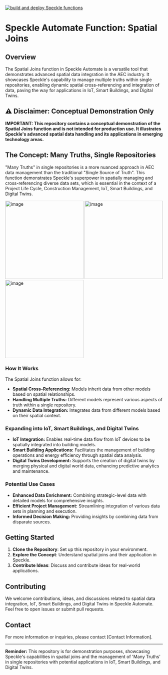 [![build and deploy Speckle functions](https://github.com/specklesystems/speckle_automate-spatial_joins_demo/actions/workflows/main.yml/badge.svg)](https://github.com/specklesystems/speckle_automate-spatial_joins_demo/actions/workflows/main.yml)

# Speckle Automate Function: Spatial Joins

## Overview
The Spatial Joins function in Speckle Automate is a versatile tool that demonstrates advanced spatial data integration in the AEC industry. It showcases Speckle's capability to manage multiple truths within single repositories, enabling dynamic spatial cross-referencing and integration of data, paving the way for applications in IoT, Smart Buildings, and Digital Twins.

## ⚠️ Disclaimer: Conceptual Demonstration Only
**IMPORTANT: This repository contains a conceptual demonstration of the Spatial Joins function and is not intended for production use. It illustrates Speckle's advanced spatial data handling and its applications in emerging technology areas.**

## The Concept: Many Truths, Single Repositories
"Many Truths" in single repositories is a more nuanced approach in AEC data management than the traditional "Single Source of Truth". This function demonstrates Speckle's superpower in spatially managing and cross-referencing diverse data sets, which is essential in the context of a Project Life Cycle, Construction Management, IoT, Smart Buildings, and Digital Twins.

<img height="250" alt="image" src="https://github.com/specklesystems/speckle-automate-spatial-joins-demo/assets/760691/7233e658-bc51-406c-9500-fcc1ac77928a">
<img height="250" alt="image" src="https://github.com/specklesystems/speckle-automate-spatial-joins-demo/assets/760691/8cde7d52-c99c-4948-8117-900f9f18138e">
<img height="250" alt="image" src="https://github.com/specklesystems/speckle-automate-spatial-joins-demo/assets/760691/c04b372d-6794-4eaa-b7e7-5581c3bfaa29">

### How It Works
The Spatial Joins function allows for:
- **Spatial Cross-Referencing:** Models inherit data from other models based on spatial relationships.
- **Handling Multiple Truths:** Different models represent various aspects of truth within a single repository.
- **Dynamic Data Integration:** Integrates data from different models based on their spatial context.

### Expanding into IoT, Smart Buildings, and Digital Twins
- **IoT Integration:** Enables real-time data flow from IoT devices to be spatially integrated into building models.
- **Smart Building Applications:** Facilitates the management of building operations and energy efficiency through spatial data analysis.
- **Digital Twins Development:** Supports the creation of digital twins by merging physical and digital world data, enhancing predictive analytics and maintenance.

### Potential Use Cases
- **Enhanced Data Enrichment:** Combining strategic-level data with detailed models for comprehensive insights.
- **Efficient Project Management:** Streamlining integration of various data sets in planning and execution.
- **Informed Decision Making:** Providing insights by combining data from disparate sources.

## Getting Started
1. **Clone the Repository**: Set up this repository in your environment.
2. **Explore the Concept**: Understand spatial joins and their application in Speckle.
3. **Contribute Ideas**: Discuss and contribute ideas for real-world applications.

## Contributing
We welcome contributions, ideas, and discussions related to spatial data integration, IoT, Smart Buildings, and Digital Twins in Speckle Automate. Feel free to open issues or submit pull requests.

## Contact
For more information or inquiries, please contact [Contact Information].

---

**Reminder:** This repository is for demonstration purposes, showcasing Speckle's capabilities in spatial joins and the management of 'Many Truths' in single repositories with potential applications in IoT, Smart Buildings, and Digital Twins.
